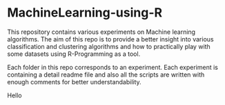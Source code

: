 # MachineLearning-using-R

This repository contains various experiments on Machine learning algorithms.
The aim of this repo is to provide a better insight into various classification and clustering algorithms and how to practically play with some datasets using R-Programming as a tool.

Each folder in this repo corresponds to an experiment. Each experiment is containing a detail readme file and also all the scripts are written with enough comments for better understandability.

Hello

